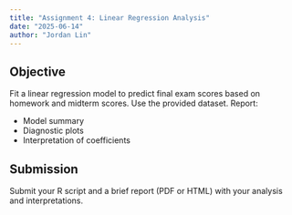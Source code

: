 ```yaml
---
title: "Assignment 4: Linear Regression Analysis"
date: "2025-06-14"
author: "Jordan Lin"
---
```


## Objective
Fit a linear regression model to predict final exam scores based on homework and midterm scores. Use the provided dataset. Report:
- Model summary
- Diagnostic plots
- Interpretation of coefficients

## Submission
Submit your R script and a brief report (PDF or HTML) with your analysis and interpretations.
